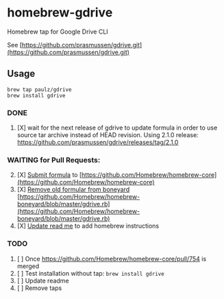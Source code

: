 # homebrew-gdrive
Homebrew tap for Google Drive CLI

See [https://github.com/prasmussen/gdrive.git](https://github.com/prasmussen/gdrive.git)

## Usage
```
brew tap paulz/gdrive
brew install gdrive
```

### DONE
 1. [X] wait for the next release of gdrive to update formula in order to use source tar archive instead of HEAD revision. Using 2.1.0 release: https://github.com/prasmussen/gdrive/releases/tag/2.1.0

### WAITING for Pull Requests:
 2. [X] [Submit formula](https://github.com/Homebrew/homebrew-core/pull/754) to  [https://github.com/Homebrew/homebrew-core](https://github.com/Homebrew/homebrew-core)
 2. [X] [Remove old formular from boneyard](https://github.com/Homebrew/homebrew-boneyard/pull/111) [https://github.com/Homebrew/homebrew-boneyard/blob/master/gdrive.rb](https://github.com/Homebrew/homebrew-boneyard/blob/master/gdrive.rb)
 3. [X] [Update read me](https://github.com/prasmussen/gdrive/pull/148) to add homebrew instructions

### TODO
 1. [ ] Once https://github.com/Homebrew/homebrew-core/pull/754 is merged
 2. [ ] Test installation without tap: `brew install gdrive`
 2. [ ] Update readme
 3. [ ] Remove taps

